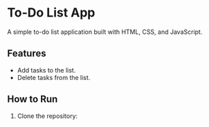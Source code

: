 # To-Do List App

A simple to-do list application built with HTML, CSS, and JavaScript.

## Features
- Add tasks to the list.
- Delete tasks from the list.

## How to Run
1. Clone the repository:
